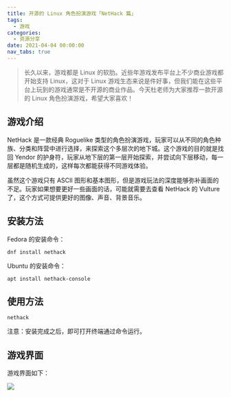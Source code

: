 ```yaml
---
title: 开源的 Linux 角色扮演游戏「NetHack 篇」
tags:
  - 游戏
categories:
  - 资源分享
date: 2021-04-04 00:00:00
nav_tabs: true
---
```


> 长久以来，游戏都是 Linux 的软肋。近些年游戏发布平台上不少商业游戏都开始支持 Linux，这对于 Linux 游戏生态来说是件好事，但我们能在这些平台上玩到的游戏通常是不开源的商业作品。今天杜老师为大家推荐一款开源的 Linux 角色扮演游戏，希望大家喜欢！

<!-- more -->

## 游戏介绍

NetHack 是一款经典 Roguelike 类型的角色扮演游戏，玩家可以从不同的角色种族、分类和阵营中进行选择，来探索这个多层次的地下城。这个游戏的目的就是找回 Yendor 的护身符，玩家从地下层的第一层开始探索，并尝试向下层移动，每一层都是随机生成的，这样每次都能获得不同游戏体验。

虽然这个游戏只有 ASCII 图形和基本图形，但是游戏玩法的深度能够弥补画面的不足。玩家如果想要更好一些画面的话，可能就需要去查看 NetHack 的 Vulture 了，这个方式可提供更好的图像、声音、背景音乐。

## 安装方法

Fedora 的安装命令：

```
dnf install nethack
```

Ubuntu 的安装命令：

```
apt install nethack-console
```

## 使用方法

```
nethack
```

注意：安装完成之后，即可打开终端通过命令运行。

## 游戏界面

游戏界面如下：

![](https://cdn.dusays.com/2021/03/328-1.jpg)
